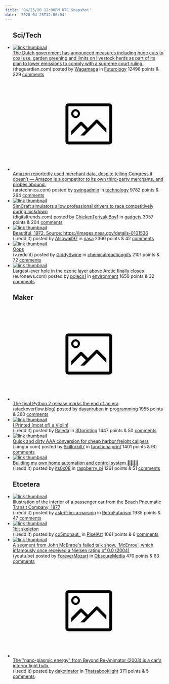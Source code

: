 ```yaml
---
title: '04/25/20 12:00PM UTC Snapshot'
date: '2020-04-25T12:00:04'
---
```

<ul>
<h2>Sci/Tech</h2>

<li><a href='https://www.theguardian.com/world/2020/apr/24/dutch-officials-reveal-measures-to-cut-emissions-after-court-ruling'><img src='https://a.thumbs.redditmedia.com/3-OLMaqAHCSzlSYvDPbKoyi0W9Q2wE1oR901U4b7XL4.jpg' alt='link thumbnail'></a><div><div class='linkTitle'><a href='https://www.theguardian.com/world/2020/apr/24/dutch-officials-reveal-measures-to-cut-emissions-after-court-ruling'>The Dutch government has announced measures including huge cuts to coal use, garden greening and limits on livestock herds as part of its plan to lower emissions to comply with a supreme court ruling.</a></div>(theguardian.com) posted by <a href='https://www.reddit.com/user/Wagamaga'>Wagamaga</a> in <a href='https://www.reddit.com/r/Futurology'>Futurology</a> 12498 points & 329 <a href='https://www.reddit.com/r/Futurology/comments/g7caim/the_dutch_government_has_announced_measures/'>comments</a></div></li>

<li><a href='https://arstechnica.com/tech-policy/2020/04/amazon-reportedly-used-merchant-data-despite-telling-congress-it-doesnt/?source=twitter'><svg version='1.1' viewBox='-34 -14 104 64' preserveAspectRatio='xMidYMid meet' xmlns='http://www.w3.org/2000/svg' xmlns:xlink='http://www.w3.org/1999/xlink'>
    <title>link thumbnail</title>
    <path d='M32,4H4A2,2,0,0,0,2,6V30a2,2,0,0,0,2,2H32a2,2,0,0,0,2-2V6A2,2,0,0,0,32,4ZM4,30V6H32V30Z'></path>
    <path d='M8.92,14a3,3,0,1,0-3-3A3,3,0,0,0,8.92,14Zm0-4.6A1.6,1.6,0,1,1,7.33,11,1.6,1.6,0,0,1,8.92,9.41Z'></path>
    <path d='M22.78,15.37l-5.4,5.4-4-4a1,1,0,0,0-1.41,0L5.92,22.9v2.83l6.79-6.79L16,22.18l-3.75,3.75H15l8.45-8.45L30,24V21.18l-5.81-5.81A1,1,0,0,0,22.78,15.37Z'></path>
    </svg></a><div><div class='linkTitle'><a href='https://arstechnica.com/tech-policy/2020/04/amazon-reportedly-used-merchant-data-despite-telling-congress-it-doesnt/?source=twitter'>Amazon reportedly used merchant data, despite telling Congress it doesn’t — Amazon is a competitor to its own third-party merchants, and probes abound.</a></div>(arstechnica.com) posted by <a href='https://www.reddit.com/user/swingadmin'>swingadmin</a> in <a href='https://www.reddit.com/r/technology'>technology</a> 9782 points & 264 <a href='https://www.reddit.com/r/technology/comments/g7dhm9/amazon_reportedly_used_merchant_data_despite/'>comments</a></div></li>

<li><a href='https://www.digitaltrends.com/cars/professional-remote-racing-setup-iracing/'><img src='https://b.thumbs.redditmedia.com/TKpQ4n177KB_BexPJS0j70dcT3tUIGYIDH2-FqyOOLU.jpg' alt='link thumbnail'></a><div><div class='linkTitle'><a href='https://www.digitaltrends.com/cars/professional-remote-racing-setup-iracing/'>SimCraft simulators allow professional drivers to race competitively during lockdown</a></div>(digitaltrends.com) posted by <a href='https://www.reddit.com/user/ChickenTeriyakiBoy1'>ChickenTeriyakiBoy1</a> in <a href='https://www.reddit.com/r/gadgets'>gadgets</a> 3057 points & 204 <a href='https://www.reddit.com/r/gadgets/comments/g7m4rw/simcraft_simulators_allow_professional_drivers_to/'>comments</a></div></li>

<li><a href='https://i.redd.it/aifvtto7pru41.jpg'><img src='https://b.thumbs.redditmedia.com/Uu17SPUIGAm9U27hNi6xLfs3godTwPaMBEU6zvGOTes.jpg' alt='link thumbnail'></a><div><div class='linkTitle'><a href='https://i.redd.it/aifvtto7pru41.jpg'>Beautiful, 1972. Source: https://images.nasa.gov/details-0101536</a></div>(i.redd.it) posted by <a href='https://www.reddit.com/user/Alsowail97'>Alsowail97</a> in <a href='https://www.reddit.com/r/nasa'>nasa</a> 2360 points & 42 <a href='https://www.reddit.com/r/nasa/comments/g78ef7/beautiful_1972_source/'>comments</a></div></li>

<li><a href='https://v.redd.it/59b4cy9cnqu41'><img src='https://a.thumbs.redditmedia.com/8myRuhV07Xn8KfDEdXVlFbt-zT2yfKffccV-ggkgZ44.jpg' alt='link thumbnail'></a><div><div class='linkTitle'><a href='https://v.redd.it/59b4cy9cnqu41'>Oops</a></div>(v.redd.it) posted by <a href='https://www.reddit.com/user/GiddySwine'>GiddySwine</a> in <a href='https://www.reddit.com/r/chemicalreactiongifs'>chemicalreactiongifs</a> 2101 points & 72 <a href='https://www.reddit.com/r/chemicalreactiongifs/comments/g7cxty/oops/'>comments</a></div></li>

<li><a href='https://www.euronews.com/2020/04/24/largest-ever-hole-in-the-ozone-layer-above-arctic-finally-closes'><img src='https://b.thumbs.redditmedia.com/8YDntr4H2g3icM9Zz5QaDNbrfvRqMQFXBVE9poWHtLo.jpg' alt='link thumbnail'></a><div><div class='linkTitle'><a href='https://www.euronews.com/2020/04/24/largest-ever-hole-in-the-ozone-layer-above-arctic-finally-closes'>Largest-ever hole in the ozone layer above Arctic finally closes</a></div>(euronews.com) posted by <a href='https://www.reddit.com/user/poleco1'>poleco1</a> in <a href='https://www.reddit.com/r/environment'>environment</a> 1650 points & 32 <a href='https://www.reddit.com/r/environment/comments/g7aimp/largestever_hole_in_the_ozone_layer_above_arctic/'>comments</a></div></li>

<h2>Maker</h2>

<li><a href='https://stackoverflow.blog/2020/04/23/the-final-python-2-release-marks-the-end-of-an-era/'><svg version='1.1' viewBox='-34 -14 104 64' preserveAspectRatio='xMidYMid meet' xmlns='http://www.w3.org/2000/svg' xmlns:xlink='http://www.w3.org/1999/xlink'>
    <title>link thumbnail</title>
    <path d='M32,4H4A2,2,0,0,0,2,6V30a2,2,0,0,0,2,2H32a2,2,0,0,0,2-2V6A2,2,0,0,0,32,4ZM4,30V6H32V30Z'></path>
    <path d='M8.92,14a3,3,0,1,0-3-3A3,3,0,0,0,8.92,14Zm0-4.6A1.6,1.6,0,1,1,7.33,11,1.6,1.6,0,0,1,8.92,9.41Z'></path>
    <path d='M22.78,15.37l-5.4,5.4-4-4a1,1,0,0,0-1.41,0L5.92,22.9v2.83l6.79-6.79L16,22.18l-3.75,3.75H15l8.45-8.45L30,24V21.18l-5.81-5.81A1,1,0,0,0,22.78,15.37Z'></path>
    </svg></a><div><div class='linkTitle'><a href='https://stackoverflow.blog/2020/04/23/the-final-python-2-release-marks-the-end-of-an-era/'>The final Python 2 release marks the end of an era</a></div>(stackoverflow.blog) posted by <a href='https://www.reddit.com/user/dayanruben'>dayanruben</a> in <a href='https://www.reddit.com/r/programming'>programming</a> 1955 points & 360 <a href='https://www.reddit.com/r/programming/comments/g7el5f/the_final_python_2_release_marks_the_end_of_an_era/'>comments</a></div></li>

<li><a href='https://i.redd.it/noav9923zvu41.jpg'><img src='https://b.thumbs.redditmedia.com/5LTZgrmBV5mHm_Hl4Ixk0YJFwpz2jLBZyZGr8UOTJdw.jpg' alt='link thumbnail'></a><div><div class='linkTitle'><a href='https://i.redd.it/noav9923zvu41.jpg'>I Printed (most of) a Violin!</a></div>(i.redd.it) posted by <a href='https://www.reddit.com/user/Raleda'>Raleda</a> in <a href='https://www.reddit.com/r/3Dprinting'>3Dprinting</a> 1447 points & 50 <a href='https://www.reddit.com/r/3Dprinting/comments/g7mxyv/i_printed_most_of_a_violin/'>comments</a></div></li>

<li><a href='https://i.imgur.com/X02n9An.jpg'><img src='https://b.thumbs.redditmedia.com/-hUlWEcyTS6uMptKyQquGA99GI8S0b3dRul55b5QZGA.jpg' alt='link thumbnail'></a><div><div class='linkTitle'><a href='https://i.imgur.com/X02n9An.jpg'>Quick and dirty AAA conversion for cheap harbor freight calipers</a></div>(i.imgur.com) posted by <a href='https://www.reddit.com/user/Skillorkill7'>Skillorkill7</a> in <a href='https://www.reddit.com/r/functionalprint'>functionalprint</a> 1401 points & 90 <a href='https://www.reddit.com/r/functionalprint/comments/g7kous/quick_and_dirty_aaa_conversion_for_cheap_harbor/'>comments</a></div></li>

<li><a href='https://i.redd.it/100t2hrt0su41.jpg'><img src='https://a.thumbs.redditmedia.com/KW7d6VPnS0lLGEM6K-6cqMfoM3N1bW3CHrsPAdjTxG8.jpg' alt='link thumbnail'></a><div><div class='linkTitle'><a href='https://i.redd.it/100t2hrt0su41.jpg'>Building my own home automation and control system 🙌🏻👌🏻</a></div>(i.redd.it) posted by <a href='https://www.reddit.com/user/its0x08'>its0x08</a> in <a href='https://www.reddit.com/r/raspberry_pi'>raspberry_pi</a> 1261 points & 51 <a href='https://www.reddit.com/r/raspberry_pi/comments/g79dzp/building_my_own_home_automation_and_control_system/'>comments</a></div></li>

<h2>Etcetera</h2>

<li><a href='https://i.redd.it/0kc9tdxfosu41.jpg'><img src='https://b.thumbs.redditmedia.com/LilBnV71VmgM7nK-70SwvGakj-UTI1BIfj0ADOfYzSM.jpg' alt='link thumbnail'></a><div><div class='linkTitle'><a href='https://i.redd.it/0kc9tdxfosu41.jpg'>Illustration of the interior of a passenger car from the Beach Pneumatic Transit Company, 1877</a></div>(i.redd.it) posted by <a href='https://www.reddit.com/user/ask-if-im-a-parsnip'>ask-if-im-a-parsnip</a> in <a href='https://www.reddit.com/r/RetroFuturism'>RetroFuturism</a> 1935 points & 47 <a href='https://www.reddit.com/r/RetroFuturism/comments/g7bqyc/illustration_of_the_interior_of_a_passenger_car/'>comments</a></div></li>

<li><a href='https://i.redd.it/4ey7gr8vawu41.gif'><img src='https://b.thumbs.redditmedia.com/zzDzgb8eY89hW5S8h8SR45t1hihQCOy6bZBCWylHT9Q.jpg' alt='link thumbnail'></a><div><div class='linkTitle'><a href='https://i.redd.it/4ey7gr8vawu41.gif'>1bit skeleton</a></div>(i.redd.it) posted by <a href='https://www.reddit.com/user/co5monaut_'>co5monaut_</a> in <a href='https://www.reddit.com/r/PixelArt'>PixelArt</a> 1061 points & 6 <a href='https://www.reddit.com/r/PixelArt/comments/g7ns6v/1bit_skeleton/'>comments</a></div></li>

<li><a href='https://youtu.be/QpLX4gzshG0'><img src='https://a.thumbs.redditmedia.com/UKmWM820ReZ20GSP5Cd14L8tDLgxeIRE2jJcVm0TC04.jpg' alt='link thumbnail'></a><div><div class='linkTitle'><a href='https://youtu.be/QpLX4gzshG0'>A segment from John McEnroe's failed talk show, 'McEnroe', which infamously once received a Nielsen rating of 0.0 (2004)</a></div>(youtu.be) posted by <a href='https://www.reddit.com/user/ForeverMozart'>ForeverMozart</a> in <a href='https://www.reddit.com/r/ObscureMedia'>ObscureMedia</a> 470 points & 63 <a href='https://www.reddit.com/r/ObscureMedia/comments/g7epae/a_segment_from_john_mcenroes_failed_talk_show/'>comments</a></div></li>

<li><a href='https://i.redd.it/m5d8riolawu41.jpg'><svg version='1.1' viewBox='-34 -14 104 64' preserveAspectRatio='xMidYMid meet' xmlns='http://www.w3.org/2000/svg' xmlns:xlink='http://www.w3.org/1999/xlink'>
    <title>link thumbnail</title>
    <path d='M32,4H4A2,2,0,0,0,2,6V30a2,2,0,0,0,2,2H32a2,2,0,0,0,2-2V6A2,2,0,0,0,32,4ZM4,30V6H32V30Z'></path>
    <path d='M8.92,14a3,3,0,1,0-3-3A3,3,0,0,0,8.92,14Zm0-4.6A1.6,1.6,0,1,1,7.33,11,1.6,1.6,0,0,1,8.92,9.41Z'></path>
    <path d='M22.78,15.37l-5.4,5.4-4-4a1,1,0,0,0-1.41,0L5.92,22.9v2.83l6.79-6.79L16,22.18l-3.75,3.75H15l8.45-8.45L30,24V21.18l-5.81-5.81A1,1,0,0,0,22.78,15.37Z'></path>
    </svg></a><div><div class='linkTitle'><a href='https://i.redd.it/m5d8riolawu41.jpg'>The "nano-plasmic energy" from Beyond Re-Animator (2003) is a car's interior light bulb.</a></div>(i.redd.it) posted by <a href='https://www.reddit.com/user/dakotinator'>dakotinator</a> in <a href='https://www.reddit.com/r/Thatsabooklight'>Thatsabooklight</a> 371 points & 5 <a href='https://www.reddit.com/r/Thatsabooklight/comments/g7nrmh/the_nanoplasmic_energy_from_beyond_reanimator/'>comments</a></div></li>

</ul>
